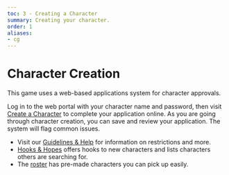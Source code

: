 ```yaml
---
toc: 3 - Creating a Character
summary: Creating your character.
order: 1
aliases:
- cg
---
```

# Character Creation

This game uses a web-based applications system for character approvals.

Log in to the web portal with your character name and password, then visit [Create a Character](/chargen) to complete your application online. As you are going through character creation, you can save and review your application.  The system will flag common issues.

* Visit our [Guidelines & Help](/wiki/join_us) for information on restrictions and more.
* [Hooks & Hopes](/wiki/hooks__amp__hopes) offers hooks to new characters and lists characters others are searching for.
* The [roster](/roster) has pre-made characters you can pick up easily.
